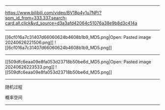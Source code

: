 
---

https://www.bilibili.com/video/BV18p4y1u7NP/?spm_id_from=333.337.search-card.all.click&vd_source=d3a3afd42064c51076a38e9b8d3c414a

---

[[6cf016a7c31407d66060624b4608b1b9_MD5.png|Open: Pasted image 20240626221506.png]]
![[6cf016a7c31407d66060624b4608b1b9_MD5.png]]

---

[[509dfc6eaa09e8fa053d23718b50be6d_MD5.png|Open: Pasted image 20240626223533.png]]
![[509dfc6eaa09e8fa053d23718b50be6d_MD5.png]]

---

随机过程

概率空间

---
































